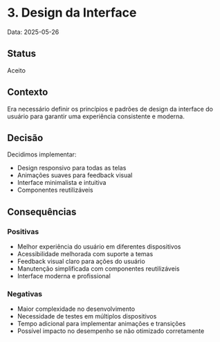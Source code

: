 # 3. Design da Interface

Data: 2025-05-26

## Status

Aceito

## Contexto

Era necessário definir os princípios e padrões de design da interface do usuário para garantir uma experiência consistente e moderna.

## Decisão

Decidimos implementar:
- Design responsivo para todas as telas
- Animações suaves para feedback visual
- Interface minimalista e intuitiva
- Componentes reutilizáveis

## Consequências

### Positivas
- Melhor experiência do usuário em diferentes dispositivos
- Acessibilidade melhorada com suporte a temas
- Feedback visual claro para ações do usuário
- Manutenção simplificada com componentes reutilizáveis
- Interface moderna e profissional

### Negativas
- Maior complexidade no desenvolvimento
- Necessidade de testes em múltiplos dispositivos
- Tempo adicional para implementar animações e transições
- Possível impacto no desempenho se não otimizado corretamente 